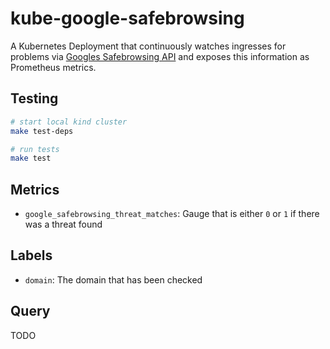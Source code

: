# kube-google-safebrowsing

A Kubernetes Deployment that continuously watches ingresses for problems via [Googles Safebrowsing API](https://developers.google.com/safe-browsing/v4) and exposes this information as Prometheus metrics.

## Testing

```bash
# start local kind cluster
make test-deps

# run tests
make test
```

## Metrics

* `google_safebrowsing_threat_matches`: Gauge that is either `0` or `1` if there was a threat found

## Labels

* `domain`: The domain that has been checked

## Query

TODO
